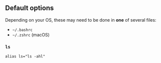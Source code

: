 ## Default options

Depending on your OS, these may need to be done in **one** of several files:
- `~/.bashrc`
- `~/.zshrc` (macOS)

### `ls`

```
alias ls="ls -ahl"
```
